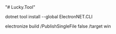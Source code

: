 "# Lucky.Tool" 



dotnet tool install --global ElectronNET.CLI



electronize build /PublishSingleFile false /target win



